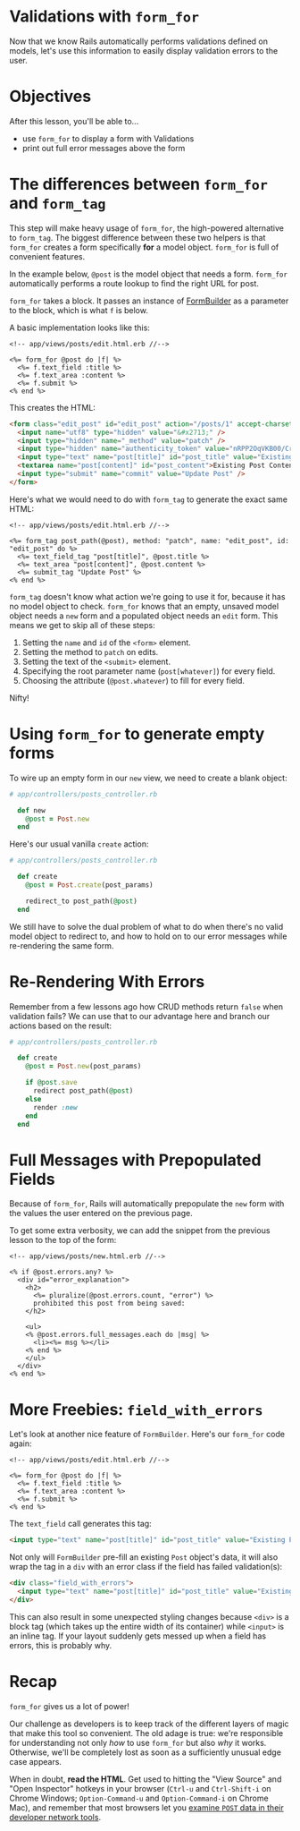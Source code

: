 # Validations with `form_for`

Now that we know Rails automatically performs validations defined on models, let's use this information to easily display validation errors to the user.

# Objectives

After this lesson, you'll be able to...

- use `form_for` to display a form with Validations
- print out full error messages above the form

# The differences between `form_for` and `form_tag`

This step will make heavy usage of `form_for`, the high-powered alternative to `form_tag`. The biggest difference between these two helpers is that `form_for` creates a form specifically **for** a model object. `form_for` is full of convenient features.

In the example below, `@post` is the model object that needs a form. `form_for` automatically performs a route lookup to find the right URL for post.

`form_for` takes a block. It passes an instance of [FormBuilder](http://api.rubyonrails.org/classes/ActionView/Helpers/FormBuilder.html) as a parameter to the block, which is what `f` is below.

A basic implementation looks like this:

```erb
<!-- app/views/posts/edit.html.erb //-->

<%= form_for @post do |f| %>
  <%= f.text_field :title %>
  <%= f.text_area :content %>
  <%= f.submit %>
<% end %>
```

This creates the HTML:

```html
<form class="edit_post" id="edit_post" action="/posts/1" accept-charset="UTF-8" method="post">
  <input name="utf8" type="hidden" value="&#x2713;" />
  <input type="hidden" name="_method" value="patch" />
  <input type="hidden" name="authenticity_token" value="nRPP2OqVKB00/Cr+8EvHfYrb5sAkZRtr8f6dzBaJAI+cMceR0fUatcLWd4zdwYCpojW2J3QLK6uyBKeFAgZvmw==" />
  <input type="text" name="post[title]" id="post_title" value="Existing Post Title"/>
  <textarea name="post[content]" id="post_content">Existing Post Content</textarea>
  <input type="submit" name="commit" value="Update Post" />
</form>
```

Here's what we would need to do with `form_tag` to generate the exact same HTML:

```erb
<!-- app/views/posts/edit.html.erb //-->

<%= form_tag post_path(@post), method: "patch", name: "edit_post", id: "edit_post" do %>
  <%= text_field_tag "post[title]", @post.title %>
  <%= text_area "post[content]", @post.content %>
  <%= submit_tag "Update Post" %>
<% end %>
```

`form_tag` doesn't know what action we're going to use it for, because it has no model object to check. `form_for` knows that an empty, unsaved model object needs a `new` form and a populated object needs an `edit` form. This means we get to skip all of these steps:

1. Setting the `name` and `id` of the `<form>` element.
2. Setting the method to `patch` on edits.
3. Setting the text of the `<submit>` element.
4. Specifying the root parameter name (`post[whatever]`) for every field.
5. Choosing the attribute (`@post.whatever`) to fill for every field.

Nifty!

# Using `form_for` to generate empty forms

To wire up an empty form in our `new` view, we need to create a blank object:

```ruby
# app/controllers/posts_controller.rb

  def new
    @post = Post.new
  end
```

Here's our usual vanilla `create` action:

```ruby
# app/controllers/posts_controller.rb

  def create
    @post = Post.create(post_params)

    redirect_to post_path(@post)
  end
```

We still have to solve the dual problem of what to do when there's no valid model object to redirect to, and how to hold on to our error messages while re-rendering the same form.

# Re-Rendering With Errors

Remember from a few lessons ago how CRUD methods return `false` when validation fails? We can use that to our advantage here and branch our actions based on the result:

```ruby
# app/controllers/posts_controller.rb

  def create
    @post = Post.new(post_params)

    if @post.save
      redirect post_path(@post)
    else
      render :new
    end
  end
```

# Full Messages with Prepopulated Fields

Because of `form_for`, Rails will automatically prepopulate the `new` form with the values the user entered on the previous page.

To get some extra verbosity, we can add the snippet from the previous lesson to the top of the form:

```erb
<!-- app/views/posts/new.html.erb //-->

<% if @post.errors.any? %>
  <div id="error_explanation">
    <h2>
      <%= pluralize(@post.errors.count, "error") %>
      prohibited this post from being saved:
    </h2>

    <ul>
    <% @post.errors.full_messages.each do |msg| %>
      <li><%= msg %></li>
    <% end %>
    </ul>
  </div>
<% end %>
```

# More Freebies: `field_with_errors`

Let's look at another nice feature of `FormBuilder`. Here's our `form_for` code again:

```erb
<!-- app/views/posts/edit.html.erb //-->

<%= form_for @post do |f| %>
  <%= f.text_field :title %>
  <%= f.text_area :content %>
  <%= f.submit %>
<% end %>
```

The `text_field` call generates this tag:

```html
<input type="text" name="post[title]" id="post_title" value="Existing Post Title"/>
```

Not only will `FormBuilder` pre-fill an existing `Post` object's data, it will also wrap the tag in a `div` with an error class if the field has failed validation(s):

```html
<div class="field_with_errors">
  <input type="text" name="post[title]" id="post_title" value="Existing Post Title"/>
</div>
```

This can also result in some unexpected styling changes because `<div>` is a block tag (which takes up the entire width of its container) while `<input>` is an inline tag. If your layout suddenly gets messed up when a field has errors, this is probably why.

# Recap

`form_for` gives us a lot of power!

Our challenge as developers is to keep track of the different layers of magic that make this tool so convenient. The old adage is true: we're responsible for understanding not only *how* to use `form_for` but also *why* it works. Otherwise, we'll be completely lost as soon as a sufficiently unusual edge case appears.

When in doubt, **read the HTML**. Get used to hitting the "View Source" and "Open Inspector" hotkeys in your browser (`Ctrl-u` and `Ctrl-Shift-i` on Chrome Windows; `Option-Command-u` and `Option-Command-i` on Chrome Mac), and remember that most browsers let you [examine `POST` data in their developer network tools](http://superuser.com/questions/395919/where-is-the-post-tab-in-chrome-developer-tools-network).

